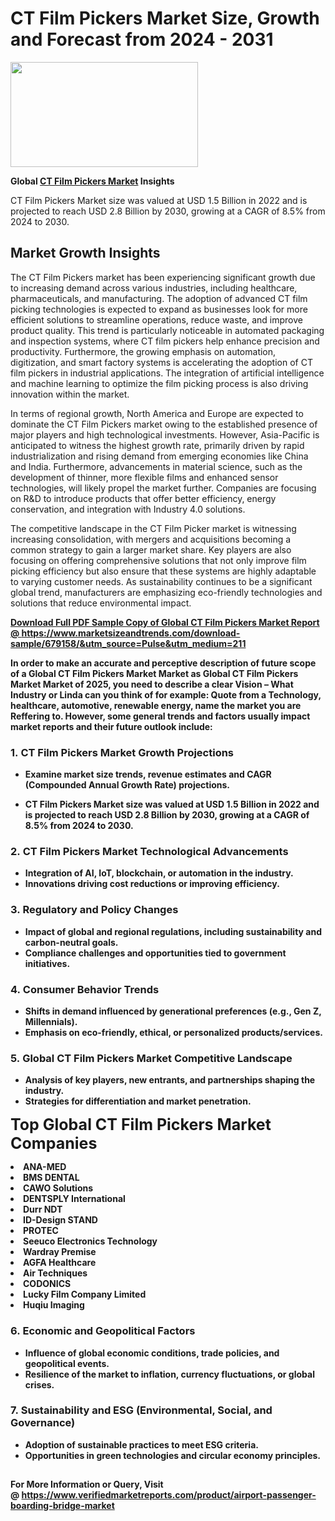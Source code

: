 <H1>CT Film Pickers Market Size, Growth and Forecast from 2024 - 2031</H1><img class="aligncenter size-medium wp-image-584254" src="https://thirdeyenews.in/wp-content/uploads/2024/09/Global-Market-Research-300x168.jpeg" alt="" width="300" height="168" /><p><strong>Global&nbsp;<a href="https://www.marketsizeandtrends.com/download-sample/679158/&amp;utm_source=Pulse&amp;utm_medium=211">CT Film Pickers Market</a> Insights</strong></p><p>CT Film Pickers Market size was valued at USD 1.5 Billion in 2022 and is projected to reach USD 2.8 Billion by 2030, growing at a CAGR of 8.5% from 2024 to 2030.</p><p><h2>Market Growth Insights</h2> <p>The CT Film Pickers market has been experiencing significant growth due to increasing demand across various industries, including healthcare, pharmaceuticals, and manufacturing. The adoption of advanced CT film picking technologies is expected to expand as businesses look for more efficient solutions to streamline operations, reduce waste, and improve product quality. This trend is particularly noticeable in automated packaging and inspection systems, where CT film pickers help enhance precision and productivity. Furthermore, the growing emphasis on automation, digitization, and smart factory systems is accelerating the adoption of CT film pickers in industrial applications. The integration of artificial intelligence and machine learning to optimize the film picking process is also driving innovation within the market.</p> <p><strong><a href="#"></a></strong></p> <p>In terms of regional growth, North America and Europe are expected to dominate the CT Film Pickers market owing to the established presence of major players and high technological investments. However, Asia-Pacific is anticipated to witness the highest growth rate, primarily driven by rapid industrialization and rising demand from emerging economies like China and India. Furthermore, advancements in material science, such as the development of thinner, more flexible films and enhanced sensor technologies, will likely propel the market further. Companies are focusing on R&D to introduce products that offer better efficiency, energy conservation, and integration with Industry 4.0 solutions.</p> <p>The competitive landscape in the CT Film Picker market is witnessing increasing consolidation, with mergers and acquisitions becoming a common strategy to gain a larger market share. Key players are also focusing on offering comprehensive solutions that not only improve film picking efficiency but also ensure that these systems are highly adaptable to varying customer needs. As sustainability continues to be a significant global trend, manufacturers are emphasizing eco-friendly technologies and solutions that reduce environmental impact.</p> <p><strong><a href="#"></p><p><span class=""><strong>Download Full PDF Sample Copy of Global CT Film Pickers Market Report</strong> @ <a href="https://www.marketsizeandtrends.com/download-sample/679158/&amp;utm_source=Pulse&amp;utm_medium=211" target="_blank">https://www.marketsizeandtrends.com/download-sample/679158/&amp;utm_source=Pulse&amp;utm_medium=211</a></span></p><p>In order to make an accurate and perceptive description of future scope of a Global&nbsp;CT Film Pickers Market Market as Global&nbsp;CT Film Pickers Market Market of 2025, you need to describe a clear Vision &ndash; What Industry or Linda can you think of for example: Quote from a Technology, healthcare, automotive, renewable energy, name the market you are Reffering to. However, some general trends and factors usually impact market reports and their future outlook include:</p><h3>1.&nbsp;<strong>CT Film Pickers Market Growth Projections</strong></h3><ul><li>Examine market size trends, revenue estimates and CAGR (Compounded Annual Growth Rate) projections.</li><li><p>CT Film Pickers Market size was valued at USD 1.5 Billion in 2022 and is projected to reach USD 2.8 Billion by 2030, growing at a CAGR of 8.5% from 2024 to 2030.</p></li></ul><h3>2.&nbsp;<strong>CT Film Pickers Market Technological Advancements</strong></h3><ul><li>Integration of AI, IoT, blockchain, or automation in the industry.</li><li>Innovations driving cost reductions or improving efficiency.</li></ul><h3>3.&nbsp;<strong>Regulatory and Policy Changes</strong></h3><ul><li>Impact of global and regional regulations, including sustainability and carbon-neutral goals.</li><li>Compliance challenges and opportunities tied to government initiatives.</li></ul><h3>4.&nbsp;<strong>Consumer Behavior Trends</strong></h3><ul><li>Shifts in demand influenced by generational preferences (e.g., Gen Z, Millennials).</li><li>Emphasis on eco-friendly, ethical, or personalized products/services.</li></ul><h3>5.&nbsp;<strong>Global CT Film Pickers Market Competitive Landscape</strong></h3><ul><li>Analysis of key players, new entrants, and partnerships shaping the industry.</li><li>Strategies for differentiation and market penetration.</li></ul><p data-pm-slice="1 1 []"><span style="color: inherit; font-family: inherit; font-size: 25px;">Top Global CT Film Pickers Market Companies</span></p><div class="" data-test-id=""><p><li>ANA-MED</li><li> BMS DENTAL</li><li> CAWO Solutions</li><li> DENTSPLY International</li><li> Durr NDT</li><li> ID-Design STAND</li><li> PROTEC</li><li> Seeuco Electronics Technology</li><li> Wardray Premise</li><li> AGFA Healthcare</li><li> Air Techniques</li><li> CODONICS</li><li> Lucky Film Company Limited</li><li> Huqiu Imaging</li></p></div><h3>6.&nbsp;<strong>Economic and Geopolitical Factors</strong></h3><ul><li>Influence of global economic conditions, trade policies, and geopolitical events.</li><li>Resilience of the market to inflation, currency fluctuations, or global crises.</li></ul><h3>7.&nbsp;<strong>Sustainability and ESG (Environmental, Social, and Governance)</strong></h3><ul><li>Adoption of sustainable practices to meet ESG criteria.</li><li>Opportunities in green technologies and circular economy principles.</li></ul><h2><strong style="font-size: 14px;">For More Information or Query, Visit @&nbsp;</strong><a style="background-color: #ffffff; font-size: 14px;" href="https://www.marketsizeandtrends.com/report/ct-film-pickers-market/" target="_blank">https://www.verifiedmarketreports.com/product/airport-passenger-boarding-bridge-market</a></h2>

